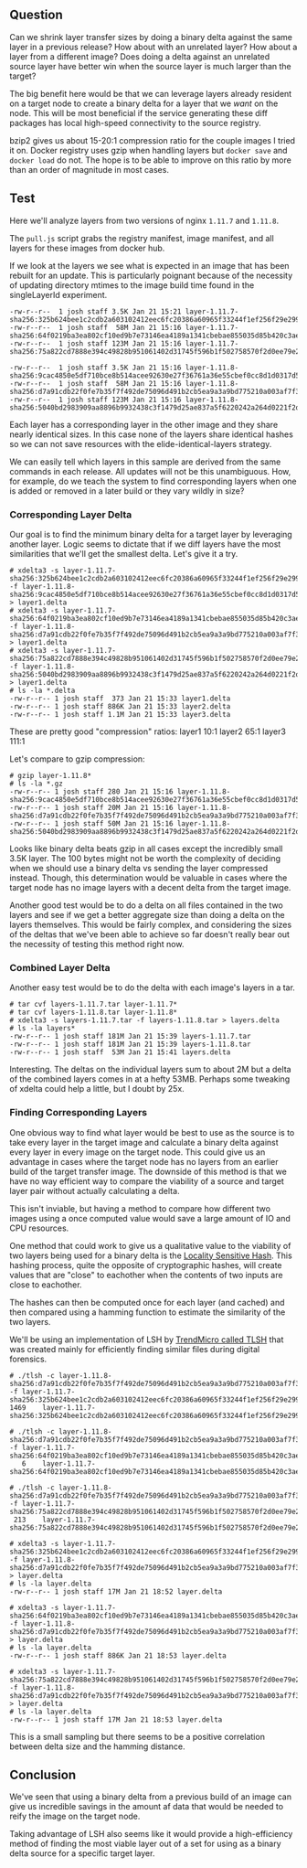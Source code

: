 ## Question

Can we shrink layer transfer sizes by doing a binary delta against the same layer in a previous release?
How about with an unrelated layer?
How about a layer from a different image?
Does doing a delta against an unrelated source layer have better win when the source layer is much larger than the target?

The big benefit here would be that we can leverage layers already resident on a target node to create a binary delta for a layer that we _want_ on the node.
This will be most beneficial if the service generating these diff packages has local high-speed connectivity to the source registry.

bzip2 gives us about 15-20:1 compression ratio for the couple images I tried it on. Docker registry uses gzip when handling layers but `docker save` and `docker load` do not.
The hope is to be able to improve on this ratio by more than an order of magnitude in most cases.

## Test

Here we'll analyze layers from two versions of nginx `1.11.7` and `1.11.8`.

The `pull.js` script grabs the registry manifest, image manifest, and all layers for these images from docker hub.

If we look at the layers we see what is expected in an image that has been rebuilt for an update.
This is particularly poignant because of the necessity of updating directory mtimes to the image build time found in the singleLayerId experiment.

```console
-rw-r--r--  1 josh staff 3.5K Jan 21 15:21 layer-1.11.7-sha256:325b624bee1c2cdb2a603102412eec6fc20386a60965f33244f1ef256f29e299.tar
-rw-r--r--  1 josh staff  58M Jan 21 15:16 layer-1.11.7-sha256:64f0219ba3ea802cf10ed9b7e73146ea4189a1341cbebae855035d85b420c3ae.tar
-rw-r--r--  1 josh staff 123M Jan 21 15:16 layer-1.11.7-sha256:75a822cd7888e394c49828b951061402d31745f596b1f502758570f2d0ee79e2.tar

-rw-r--r--  1 josh staff 3.5K Jan 21 15:16 layer-1.11.8-sha256:9cac4850e5df710bce8b514acee92630e27f36761a36e55cbef0cc8d1d0317d5.tar
-rw-r--r--  1 josh staff  58M Jan 21 15:16 layer-1.11.8-sha256:d7a91cdb22f0fe7b35f7f492de75096d491b2cb5ea9a3a9bd775210a003af7f3.tar
-rw-r--r--  1 josh staff 123M Jan 21 15:16 layer-1.11.8-sha256:5040bd2983909aa8896b9932438c3f1479d25ae837a5f6220242a264d0221f2d.tar
```

Each layer has a corresponding layer in the other image and they share nearly identical sizes.
In this case none of the layers share identical hashes so we can not save resources with the elide-identical-layers strategy.

We can easily tell which layers in this sample are derived from the same commands in each release. All updates will not be this unambiguous.
How, for example, do we teach the system to find corresponding layers when one is added or removed in a later build or they vary wildly in size?

### Corresponding Layer Delta

Our goal is to find the minimum binary delta for a target layer by leveraging another layer.
Logic seems to dictate that if we diff layers have the most similarities that we'll get the smallest delta. Let's give it a try.

```console
# xdelta3 -s layer-1.11.7-sha256:325b624bee1c2cdb2a603102412eec6fc20386a60965f33244f1ef256f29e299.tar -f layer-1.11.8-sha256:9cac4850e5df710bce8b514acee92630e27f36761a36e55cbef0cc8d1d0317d5.tar > layer1.delta
# xdelta3 -s layer-1.11.7-sha256:64f0219ba3ea802cf10ed9b7e73146ea4189a1341cbebae855035d85b420c3ae.tar -f layer-1.11.8-sha256:d7a91cdb22f0fe7b35f7f492de75096d491b2cb5ea9a3a9bd775210a003af7f3.tar > layer1.delta
# xdelta3 -s layer-1.11.7-sha256:75a822cd7888e394c49828b951061402d31745f596b1f502758570f2d0ee79e2.tar -f layer-1.11.8-sha256:5040bd2983909aa8896b9932438c3f1479d25ae837a5f6220242a264d0221f2d.tar > layer1.delta
# ls -la *.delta
-rw-r--r-- 1 josh staff  373 Jan 21 15:33 layer1.delta
-rw-r--r-- 1 josh staff 886K Jan 21 15:33 layer2.delta
-rw-r--r-- 1 josh staff 1.1M Jan 21 15:33 layer3.delta
```

These are pretty good "compression" ratios:
layer1 10:1
layer2 65:1
layer3 111:1

Let's compare to gzip compression:

```console
# gzip layer-1.11.8*
# ls -la *.gz
-rw-r--r-- 1 josh staff 280 Jan 21 15:16 layer-1.11.8-sha256:9cac4850e5df710bce8b514acee92630e27f36761a36e55cbef0cc8d1d0317d5.tar.gz
-rw-r--r-- 1 josh staff 20M Jan 21 15:16 layer-1.11.8-sha256:d7a91cdb22f0fe7b35f7f492de75096d491b2cb5ea9a3a9bd775210a003af7f3.tar.gz
-rw-r--r-- 1 josh staff 50M Jan 21 15:16 layer-1.11.8-sha256:5040bd2983909aa8896b9932438c3f1479d25ae837a5f6220242a264d0221f2d.tar.gz
```

Looks like binary delta beats gzip in all cases except the incredibly small 3.5K layer.
The 100 bytes might not be worth the complexity of deciding when we should use a binary delta vs sending the layer compressed instead.
Though, this determination would be valuable in cases where the target node has no image layers with a decent delta from the target image.

Another good test would be to do a delta on all files contained in the two layers and see if we get a better aggregate size than doing a delta on the layers themselves.
This would be fairly complex, and considering the sizes of the deltas that we've been able to achieve so far doesn't really bear out the necessity of testing this method right now.

### Combined Layer Delta

Another easy test would be to do the delta with each image's layers in a tar.

```console
# tar cvf layers-1.11.7.tar layer-1.11.7*
# tar cvf layers-1.11.8.tar layer-1.11.8*
# xdelta3 -s layers-1.11.7.tar -f layers-1.11.8.tar > layers.delta
# ls -la layers*
-rw-r--r-- 1 josh staff 181M Jan 21 15:39 layers-1.11.7.tar
-rw-r--r-- 1 josh staff 181M Jan 21 15:39 layers-1.11.8.tar
-rw-r--r-- 1 josh staff  53M Jan 21 15:41 layers.delta
```

Interesting. The deltas on the individual layers sum to about 2M but a delta of the combined layers comes in at a hefty 53MB.
Perhaps some tweaking of xdelta could help a little, but I doubt by 25x.

### Finding Corresponding Layers

One obvious way to find what layer would be best to use as the source is to take every layer in the target image and calculate a binary delta against every layer in every image on the target node.
This could give us an advantage in cases where the target node has no layers from an earlier build of the target transfer image.
The downside of this method is that we have no way efficient way to compare the viability of a source and target layer pair without actually calculating a delta.

This isn't inviable, but having a method to compare how different two images using a once computed value would save a large amount of IO and CPU resources.

One method that could work to give us a qualitative value to the viability of two layers being used for a binary delta is the [Locality Sensitive Hash](https://en.wikipedia.org/wiki/Locality-sensitive_hashing).
This hashing process, quite the opposite of cryptographic hashes, will create values that are "close" to eachother when the contents of two inputs are close to eachother.

The hashes can then be computed once for each layer (and cached) and then compared using a hamming function to estimate the similarity of the two layers.

We'll be using an implementation of LSH by [TrendMicro called TLSH](https://github.com/trendmicro/tlsh) that was created mainly for efficiently finding similar files during digital forensics.

```console
# ./tlsh -c layer-1.11.8-sha256:d7a91cdb22f0fe7b35f7f492de75096d491b2cb5ea9a3a9bd775210a003af7f3.tar -f layer-1.11.7-sha256:325b624bee1c2cdb2a603102412eec6fc20386a60965f33244f1ef256f29e299.tar
1469	layer-1.11.7-sha256:325b624bee1c2cdb2a603102412eec6fc20386a60965f33244f1ef256f29e299.tar

# ./tlsh -c layer-1.11.8-sha256:d7a91cdb22f0fe7b35f7f492de75096d491b2cb5ea9a3a9bd775210a003af7f3.tar -f layer-1.11.7-sha256:64f0219ba3ea802cf10ed9b7e73146ea4189a1341cbebae855035d85b420c3ae.tar
   6	layer-1.11.7-sha256:64f0219ba3ea802cf10ed9b7e73146ea4189a1341cbebae855035d85b420c3ae.tar

# ./tlsh -c layer-1.11.8-sha256:d7a91cdb22f0fe7b35f7f492de75096d491b2cb5ea9a3a9bd775210a003af7f3.tar -f layer-1.11.7-sha256:75a822cd7888e394c49828b951061402d31745f596b1f502758570f2d0ee79e2.tar
 213	layer-1.11.7-sha256:75a822cd7888e394c49828b951061402d31745f596b1f502758570f2d0ee79e2.tar

# xdelta3 -s layer-1.11.7-sha256:325b624bee1c2cdb2a603102412eec6fc20386a60965f33244f1ef256f29e299.tar -f layer-1.11.8-sha256:d7a91cdb22f0fe7b35f7f492de75096d491b2cb5ea9a3a9bd775210a003af7f3.tar > layer.delta
# ls -la layer.delta
-rw-r--r-- 1 josh staff 17M Jan 21 18:52 layer.delta

# xdelta3 -s layer-1.11.7-sha256:64f0219ba3ea802cf10ed9b7e73146ea4189a1341cbebae855035d85b420c3ae.tar -f layer-1.11.8-sha256:d7a91cdb22f0fe7b35f7f492de75096d491b2cb5ea9a3a9bd775210a003af7f3.tar > layer.delta
# ls -la layer.delta
-rw-r--r-- 1 josh staff 886K Jan 21 18:53 layer.delta

# xdelta3 -s layer-1.11.7-sha256:75a822cd7888e394c49828b951061402d31745f596b1f502758570f2d0ee79e2.tar -f layer-1.11.8-sha256:d7a91cdb22f0fe7b35f7f492de75096d491b2cb5ea9a3a9bd775210a003af7f3.tar > layer.delta
# ls -la layer.delta
-rw-r--r-- 1 josh staff 17M Jan 21 18:53 layer.delta
```

This is a small sampling but there seems to be a positive correlation between delta size and the hamming distance.

## Conclusion 

We've seen that using a binary delta from a previous build of an image can give us incredible savings in the amount af data that would be needed to reify the image on the target node.

Taking advantage of LSH also seems like it would provide a high-efficiency method of finding the most viable layer out of a set for using as a binary delta source for a specific target layer.
